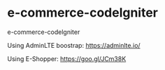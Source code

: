 # e-commerce-codelgniter
e-commerce-codelgniter

Using AdminLTE boostrap: https://adminlte.io/

Using E-Shopper: https://goo.gl/JCm38K
